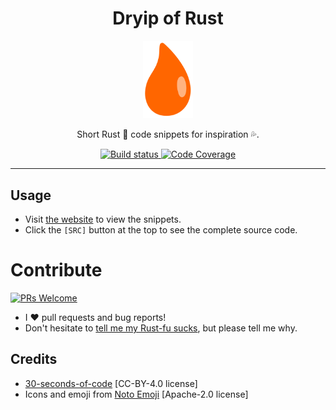 <div align="center">
<h1>Dryip of Rust</h1>
<img src='docs/logo.svg' width=80px/>

Short Rust 🦀 code snippets for inspiration 💦.

<a href="https://github.com/azzamsa/dryip-of-rust/workflows/ci.yml">
    <img src="https://github.com/azzamsa/dryip-of-rust/workflows/ci/badge.svg" alt="Build status" />
</a>
<a href="https://codecov.io/gh/azzamsa/dryip-of-rust">
    <img src="https://codecov.io/gh/azzamsa/dryip-of-rust/branch/master/graph/badge.svg" alt="Code Coverage" />
</a>

</div>

---

## Usage

- Visit [the website](https://docs.rs/dryip/) to view the snippets.
- Click the `[SRC]` button at the top to see the complete source code.

# Contribute

[![PRs Welcome](https://img.shields.io/badge/PRs-welcome-brightgreen.svg?style=flat-square)](http://makeapullrequest.com)

- I :heart: pull requests and bug reports!
- Don't hesitate to [tell me my Rust-fu sucks](https://github.com/azzamsa/dryip-of-rust/issues/new), but please tell me why.

## Credits

- [30-seconds-of-code](https://github.com/30-seconds/30-seconds-of-code) [CC-BY-4.0 license]
- Icons and emoji from [Noto Emoji](https://github.com/googlefonts/noto-emoji) [Apache-2.0 license]
